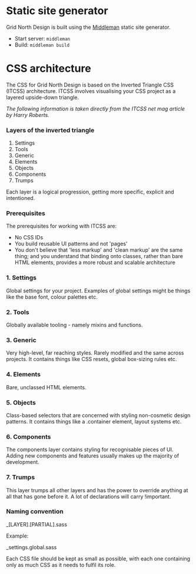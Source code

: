 # Static site generator

Grid North Design is built using the [Middleman](http://middlemanapp.com) static site generator.

* Start server: `middleman`
* Build: `middleman build`

# CSS architecture

The CSS for Grid North Design is based on the Inverted Triangle CSS (ITCSS) architecture. ITCSS involves visualising your CSS project as a layered upside-down triangle.

*The following information is taken directly from the ITCSS net mag article by Harry Roberts.*

### Layers of the inverted triangle

1. Settings
2. Tools
3. Generic
4. Elements
5. Objects
6. Components
7. Trumps

Each layer is a logical progression, getting more specific, explicit and intentioned.

### Prerequisites

The prerequisites for working with ITCSS are:

* No CSS IDs
* You build reusable UI patterns and not 'pages'
* You don't believe that 'less markup' and 'clean markup' are the same thing; and you understand that binding onto classes, rather than bare HTML elements, provides a more robust and scalable architecture

### 1. Settings

Global settings for your project. Examples of global settings might be things like the base font, colour palettes etc.

### 2. Tools

Globally available tooling - namely mixins and functions.

### 3. Generic

Very high-level, far reaching styles. Rarely modified and the same across projects. It contains things like CSS resets, global box-sizing rules etc.

### 4. Elements

Bare, unclassed HTML elements.

### 5. Objects

Class-based selectors that are concerned with styling non-cosmetic design patterns. It contains things like a .container element, layout systems etc.

### 6. Components

The components layer contains styling for recognisable pieces of UI. Adding new components and features usually makes up the majority of development.

### 7. Trumps

This layer trumps all other layers and has the power to override anything at all that has gone before it. A lot of declarations will carry !important.

### Naming convention

_[LAYER].[PARTIAL].sass

Example:

_settings.global.sass

Each CSS file should be kept as small as possible, with each one containing only as much CSS as it needs to fulfil its role.
